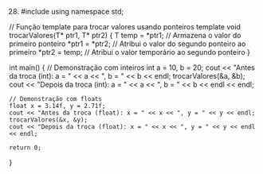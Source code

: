 28. #include <iostream>
using namespace std;

// Função template para trocar valores usando ponteiros
template <typename T>
void trocarValores(T* ptr1, T* ptr2) {
    T temp = *ptr1;     // Armazena o valor do primeiro ponteiro
    *ptr1 = *ptr2;      // Atribui o valor do segundo ponteiro ao primeiro
    *ptr2 = temp;       // Atribui o valor temporário ao segundo ponteiro
}

int main() {
    // Demonstração com inteiros
    int a = 10, b = 20;
    cout << "Antes da troca (int): a = " << a << ", b = " << b << endl;
    trocarValores(&a, &b);
    cout << "Depois da troca (int): a = " << a << ", b = " << b << endl << endl;

    // Demonstração com floats
    float x = 3.14f, y = 2.71f;
    cout << "Antes da troca (float): x = " << x << ", y = " << y << endl;
    trocarValores(&x, &y);
    cout << "Depois da troca (float): x = " << x << ", y = " << y << endl << endl;

    return 0;
}
